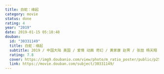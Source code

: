 ```yaml
---
title: 白蛇：缘起
category: movie
status: done
rating: 4
year: "2019"
date: 2019-01-15 05:18:48
douban:
  id: "30331149"
  title: 白蛇：缘起
  subtitle: 2019 / 中国大陆 美国 / 爱情 动画 奇幻 / 黄家康 赵霁 / 张喆 杨天翔
  rating: 7.8
  cover: https://img9.doubanio.com/view/photo/m_ratio_poster/public/p2544313786.jpg
  link: https://movie.douban.com/subject/30331149/
---
```



